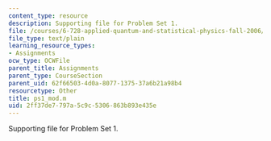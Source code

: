 ```yaml
---
content_type: resource
description: Supporting file for Problem Set 1.
file: /courses/6-728-applied-quantum-and-statistical-physics-fall-2006/2ff37de7797a5c9c5306863b893e435e_ps1_mod.m
file_type: text/plain
learning_resource_types:
- Assignments
ocw_type: OCWFile
parent_title: Assignments
parent_type: CourseSection
parent_uid: 62f66503-4d0a-8077-1375-37a6b21a98b4
resourcetype: Other
title: ps1_mod.m
uid: 2ff37de7-797a-5c9c-5306-863b893e435e
---
```

Supporting file for Problem Set 1.

